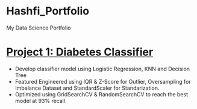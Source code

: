 # Hashfi_Portfolio
My Data Science Portfolio

# [Project 1: Diabetes Classifier](https://github.com/hasharissa/Data-Science/blob/main/Final_Project_MachineLearning_Visualisasi.ipynb)
- Develop classifier model using Logistic Regression, KNN and Decision Tree
- Featured Engineered using IQR & Z-Score for Outlier, Oversampling for Imbalance Dataset and StandardScaler for Standarization.
- Optimized using GridSearchCV & RandomSearchCV to reach the best model at 93% recall.

